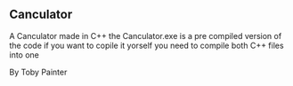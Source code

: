 ## Canculator
A Canculator made in C++
the Canculator.exe is a pre compiled version of the code if you want to copile it yorself you need to compile both C++ files into one 


By Toby Painter
